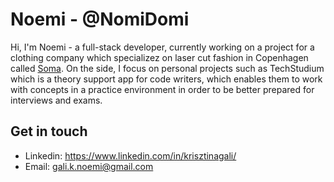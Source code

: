 # Noemi - @NomiDomi
Hi, I'm Noemi - a full-stack developer, currently working on a project for a clothing company which specializez on laser cut fashion in Copenhagen called [Soma](https://www.instagram.com/soma.copenhagen/?hl=ro). On the side, I focus on personal projects such as TechStudium which is a theory support app for code writers, which enables them to work with concepts in a practice environment in order to be better prepared for interviews and exams.

## Get in touch
* Linkedin: https://www.linkedin.com/in/krisztinagali/
* Email: gali.k.noemi@gmail.com
<!--
**NomiDomi/NomiDomi** is a ✨ _special_ ✨ repository because its `README.md` (this file) appears on your GitHub profile.

Here are some ideas to get you started:

- 🔭 I’m currently working on ...
- 🌱 I’m currently learning ...
- 👯 I’m looking to collaborate on ...
- 🤔 I’m looking for help with ...
- 💬 Ask me about ...
- 📫 How to reach me: ...
- 😄 Pronouns: ...
- ⚡ Fun fact: ...
-->
